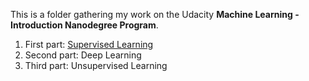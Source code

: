 This is a folder gathering my work on the Udacity **Machine Learning - Introduction Nanodegree Program**.   

1. First part: [Supervised Learning](https://github.com/Lamiaka/Udacity/tree/master/IntroductionMachineLearning/Supervised%20Learning)
2. Second part: Deep Learning
3. Third part: Unsupervised Learning
